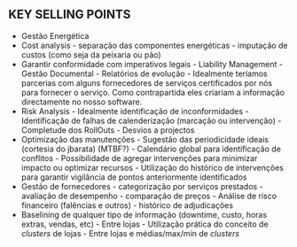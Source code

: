 ## KEY SELLING POINTS
* Gestão Energética
* Cost analysis
	   - separação das componentes energéticas
	   - imputação de custos (como seja da peixaria ou pão)
* Garantir conformidade com imperativos legais
	   - Liability Management
	   - Gestão Documental
	   - Relatórios de evolução
	   - Idealmente teríamos parcerias com alguns fornecedores de serviços certificados por nós para fornecer o serviço. Como contrapartida eles criariam a informação directamente no nosso software.
* Risk Analysis
	   - Idealmente identificação de inconformidades
	   - Identificação de falhas de calenderização (marcação ou intervenção)
	   - Completude dos RollOuts
	   - Desvios a projectos
* Optimização das manutenções
	   - Sugestão das periodicidade ideais (cortesia do jbarata) (MTBF?)
	   - Calendário global para identificação de conflitos
	   - Possibilidade de agregar intervenções para minimizar impacto ou optimizar recursos
	   - Utilização do histórico de intervenções para garantir vigilância de pontos anteriormente identificados
* Gestão de fornecedores
	   - categorização por serviços prestados
	   - avaliação de desempenho 
	   - comparação de preços
	   - Análise de risco financeiro (falências e outros)
	   - histórico de adjudicações
* Baselining de qualquer tipo de informação (downtime, custo, horas extras, vendas, etc)
	   - Entre lojas
	   - Utilização prática do conceito de *clusters* de lojas
	   - Entre lojas e médias/max/min de *clusters*
